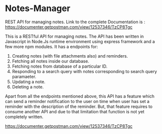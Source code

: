 # Notes-Manager
REST API for managing notes. 
Link to the complete Documentation is : https://documenter.getpostman.com/view/12537346/TzCP8Tgc



This is a RESTful API for managing notes. The API has been written in Javascript in Node.Js runtime environment using express framework and a few more npm modules. It has a endpoints for:

1. Creating notes (with file attachments also) and reminders.
2. Fetching all notes inside our database.
3. Fetching notes from database of a particular ID.
4. Responding to a search query with notes corresponding to search query paramaeter.
5. Updating a note.
6. Deleting a note.


Apart from all the endpoints mentioned above, this API has a feature which can send a reminder notification to the user on time when user has set a reminder with the description of the reminder. But, that feature requires to consume another API and due to that limitation that function is not yet completely written.


https://documenter.getpostman.com/view/12537346/TzCP8Tgc
